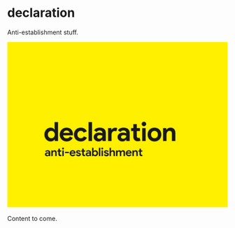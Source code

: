 # declaration

Anti-establishment stuff.

![cover image](https://raw.githubusercontent.com/antibrand/declaration/master/cover.jpg)

Content to come.
